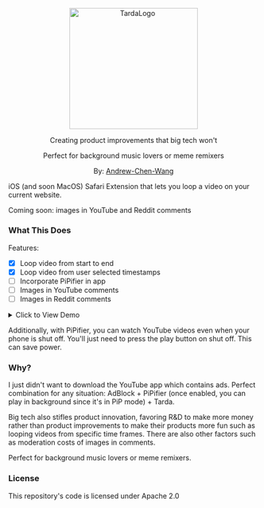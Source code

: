<p align="center">
  <img alt="TardaLogo" width="257.5" height="243.5" src="https://user-images.githubusercontent.com/60190294/146651345-a3db86be-cbf5-4400-aeeb-232deeb34352.png" />
</p>
<p align="center">Creating product improvements that big tech won't</p>
<p align="center">Perfect for background music lovers or meme remixers</p>
<p align="center">
  By: <a href="https://github.com/Andrew-Chen-Wang/">Andrew-Chen-Wang</a>
</p>

iOS (and soon MacOS) Safari Extension
that lets you loop a video on your current website.

Coming soon: images in YouTube and Reddit comments

### What This Does

Features:
- [X] Loop video from start to end
- [X] Loop video from user selected timestamps
- [ ] Incorporate PiPifier in app
- [ ] Images in YouTube comments
- [ ] Images in Reddit comments

<details><summary>Click to View Demo</summary>

https://user-images.githubusercontent.com/60190294/146646158-3b700b45-30b5-412d-a55a-fe555390c62c.mov

<details><summary><sub>Old Demo</sub></summary>
  
https://user-images.githubusercontent.com/60190294/142752006-cff93fc5-ad84-4cb4-a7b5-2ba7277fb93a.mov

</details>
</details>
  
Additionally,  with PiPifier, you can watch YouTube videos even when
your phone is shut off. You'll just need to press the play button
on shut off. This can save power.

### Why?

I just didn't want to download the YouTube app which
contains ads. Perfect combination for any situation:
AdBlock + PiPifier (once enabled, you can play in 
background since it's in PiP mode) + Tarda.

Big tech also stifles product innovation, favoring R&D to make more
money rather than product improvements to make their products more fun such
as looping videos from specific time frames. There are also other factors
such as moderation costs of images in comments.

Perfect for background music lovers or meme remixers.

### License

This repository's code is licensed under Apache 2.0
